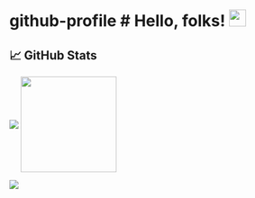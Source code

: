 # github-profile # Hello, folks! <img src="https://www.ptd3v.dev/wp-content/uploads/wave.gif" width="30px" height="30px" />

## &#x1f4c8; GitHub Stats
<img align="center" src="https://github-readme-stats.vercel.app/api?username=ptd3v&show_icons=true&hide=prs&rank_icon=github" />    <img align="center" height="170px" src="https://github-readme-stats.vercel.app/api/top-langs/?username=ptd3v&layout=compact&size_weight=0.5&count_weight=0.5" />

<img align="center" src="https://streak-stats.demolab.com?user=ptd3v" />
